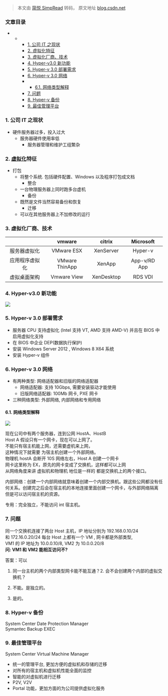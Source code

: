 > 本文由 [简悦 SimpRead](http://ksria.com/simpread/) 转码， 原文地址 [blog.csdn.net](https://blog.csdn.net/qq_19604635/article/details/105517805)

### 文章目录

*   *   *   [1. 公司 IT 之现状](#1_IT_1)
        *   [2. 虚拟化特征](#2__7)
        *   [3. 虚拟化厂商、技术](#3__18)
        *   [4. Hyper-v3.0 新功能](#4_Hyperv30_26)
        *   [5. Hyper-v 3.0 部署需求](#5_Hyperv_30__30)
        *   [6. Hyper-v 3.0 网络](#6_Hyperv_30__37)
        *   *   [6.1. 网络类型解释](#61__44)
        *   [7. 问题](#7__60)
        *   [8. Hyper-v 备份](#8_Hyperv_76)
        *   [9. 最佳管理平台](#9__81)

### 1. 公司 IT 之现状

*   硬件服务器过多，投入过大
    *   服务器硬件使用率低
        *   服务器管理和维护工组繁杂

### 2. [虚拟化](https://so.csdn.net/so/search?q=%E8%99%9A%E6%8B%9F%E5%8C%96&spm=1001.2101.3001.7020)特征

*   打包
    *   将整个系统. 包括硬件配置、Windows 以及程序打包成文档
        *   整合
    *   一台物理服务器上同时跑多台虚机
        *   备份
    *   既然是文件当然容易备份和恢复
        *   迁移
    *   可以在其他服务器上不加修改的运行

### 3. 虚拟化厂商、技术

<table><thead><tr><th align="center"></th><th align="center">vmware</th><th align="center">citrix</th><th align="center">Microsoft</th></tr></thead><tbody><tr><td align="center">服务器虚拟化</td><td align="center">VMware ESX</td><td align="center">XenServer</td><td align="center">Hyper-v</td></tr><tr><td align="center">应用程序虚拟化</td><td align="center">VMware ThinApp</td><td align="center">XenApp</td><td align="center">App-v/RD App</td></tr><tr><td align="center">虚拟桌面架构</td><td align="center">Vmware View</td><td align="center">XenDesktop</td><td align="center">RDS VDI</td></tr></tbody></table>

### 4. Hyper-v3.0 新功能

![](https://imgconvert.csdnimg.cn/aHR0cDovL3lsenowNy1pbWFnZS5vc3MtY24tYmVpamluZy5hbGl5dW5jcy5jb20vMjAyMC8wNC8xNC9mM2E1MWI5M2M1ZjM0LmpwZw?x-oss-process=image/format,png)

### 5. Hyper-v 3.0 部署需求

*   服务器 CPU 支持虚拟化 (Intel 支持 VT, AMD 支持 AMD-V) 并且在 BIOS 中启用虚拟化支持
*   在 BIOS 中企业 DEP(数据执行保护)
*   安装 Windows Server 2012 , Windows 8 X64 系统
*   安装 Hyper-v 组件

### 6. Hyper-v 3.0 网络

*   有两种类型: 网络适配器和旧版的网络适配器
    *   网络适配器: 支持 10Gbps, 需要安装驱动才能使用
    *   旧版网络适配器: 100Mb 网卡, PXE 网卡
*   三种网络类型: 外部网络, 内部网络和专用网络

#### 6.1. 网络类型解释

![](https://imgconvert.csdnimg.cn/aHR0cDovL3lsenowNy1pbWFnZS5vc3MtY24tYmVpamluZy5hbGl5dW5jcy5jb20vMjAyMC8wNC8xNC84MjJiNjQwYmY1ZWRiLmpwZw?x-oss-process=image/format,png)

现在公司中有两个服务器，连到公网 HostA、HostB  
Host A 假设只有一个网卡，现在可以上网了。  
不能只有宿主机能上网，还需要虚机来上网，  
这种情况下就需要 为宿主机创建一个外部网络。  
物理机 hostA 会断开 10S 网络左右，Host A 创建一个网卡  
网卡这里称为 EX，原先的网卡变成了交换机，这样都可以上网  
从网络角度来讲 虚拟机和物理机 地位是一样的 都是交换机上的两个接口。

内部网络：创建一个内部网络就意味着创建一个内部交换机。跟这些公网都没有任何关系。创建完之后会在宿主机的本地连接里面创建一个网卡，与外部网络隔离 但是可以访问宿主机的资源。

专用：完全独立，不能访问 int 宿主机。

### 7. 问题

同一个交换机连接了两台 Host 主机，IP 地址分别为 192.168.0.10/24  
和 172.16.0.20/24 每台 Host 上都有一个 VM , 网卡都是外部类型,  
VM1 的 IP 地址为 10.0.0.10/8, VM2 为 10.0.0.20/8  
**问: VM1 和 VM2 能相互访问不?**

答案：可以

1. 同一台主机的两个内部类型网卡能不能互通？2. 会不会创建两个内部的虚拟交换机？

1. 不能。是独立的。  
2. 是的。

### 8. Hyper-v 备份

System Center Date Protection Manager  
Symantec Backup EXEC

### 9. 最佳管理平台

System Center Virtual Machine Manager

*   统一的管理平台, 更加方便的虚拟机和存储的迁移
*   对所有的宿主机和虚拟机性能全面的监控
*   智能的对虚拟机进行迁移
*   P2V, V2V
*   Portal 功能，更加方面的为公司提供虚拟化服务